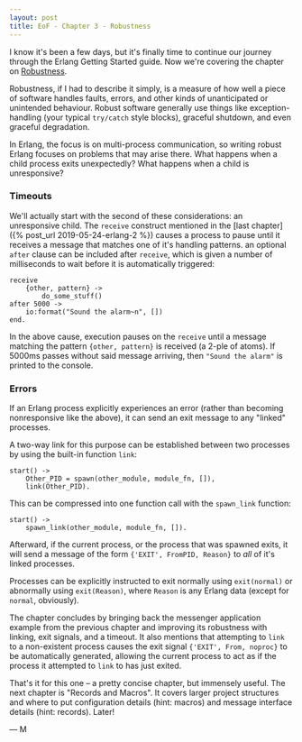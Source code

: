 ```yaml
---
layout: post
title: EoF - Chapter 3 - Robustness
---
```

I know it's been a few days, but it's finally time to continue our journey
through the Erlang Getting Started guide. Now we're covering the chapter on
[Robustness](http://erlang.org/doc/getting_started/robustness.html).

Robustness, if I had to describe it simply, is a measure of how well a piece of
software handles faults, errors, and other kinds of unanticipated or unintended
behaviour. Robust software generally use things like exception-handling (your
typical `try/catch` style blocks), graceful shutdown, and even graceful
degradation.

In Erlang, the focus is on multi-process communication, so writing robust
Erlang focuses on problems that may arise there. What happens when a child
process exits unexpectedly? What happens when a child is unresponsive?

### Timeouts
We'll actually start with the second of these considerations: an unresponsive
child. The `receive` construct mentioned in the
[last chapter]({% post_url 2019-05-24-erlang-2 %}) causes a process to pause
until it receives a message that matches one of it's handling patterns. an
optional `after` clause can be included after `receive`, which is given a
number of milliseconds to wait before it is automatically triggered:

    receive
        {other, pattern} ->
            do_some_stuff()
    after 5000 ->
        io:format("Sound the alarm~n", [])
    end.

In the above cause, execution pauses on the `receive` until a message matching
the pattern `{other, pattern}` is received (a 2-ple of atoms). If 5000ms passes
without said message arriving, then `"Sound the alarm"` is printed to the
console.

### Errors
If an Erlang process explicitly experiences an error (rather than becoming
nonresponsive like the above), it can send an exit message to any "linked"
processes.

A two-way link for this purpose can be established between two processes by
using the built-in function `link`:

    start() ->
        Other_PID = spawn(other_module, module_fn, []),
        link(Other_PID).

This can be compressed into one function call with the `spawn_link` function:

    start() ->
        spawn_link(other_module, module_fn, []).

Afterward, if the current process, or the process that was spawned exits, it
will send a message of the form `{'EXIT', FromPID, Reason}` to _all_ of it's
linked processes.

Processes can be explicitly instructed to exit normally using `exit(normal)` or
abnormally using `exit(Reason)`, where `Reason` is any Erlang data (except for
`normal`, obviously).

The chapter concludes by bringing back the messenger application example from
the previous chapter and improving its robustness with linking, exit signals,
and a timeout. It also mentions that attempting to `link` to a non-existent
process causes the exit signal `{'EXIT', From, noproc}` to be automatically
generated, allowing the current process to act as if the process it attempted
to `link` to has just exited.

That's it for this one – a pretty concise chapter, but immensely useful. The
next chapter is "Records and Macros". It covers larger project structures and
where to put configuration details (hint: macros) and message interface details
(hint: records). Later!

— M
